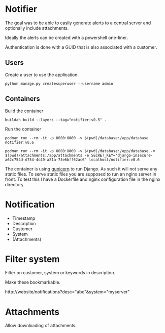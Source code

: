 
# Notifier

The goal was to be able to easily generate alerts to a central server and 
optionally include attachments.

Ideally the alerts can be created with a powershell one-liner.

Authentication is done with a GUID that is also associated with a customer.

## Users

Create a user to use the application.

    python manage.py createsuperuser --username admin

## Containers

Build the container

    buildah build --layers --tag="notifier:v0.5" .  

Run the container

    podman run --rm -it -p 8000:8000 -v $(pwd)/database:/app/database notifier:v0.6

    podman run --rm -it -p 8000:8000 -v $(pwd)/database:/app/database -v $(pwd)/attachments:/app/attachments -e SECRET_KEY='django-insecure-a62c754d-d754-4c40-a81a-73e6bff62ac6' localhost/notifier:v0.6

The container is using [gunicorn](https://gunicorn.org/) 
to run Django. As such it will not serve any
static files. To serve static files you are supposed to run an nginx server in 
front. To test this I have a Dockerfile and nginx configuration file in 
the nginx directory.

# Notification

- Timestamp
- Description
- Customer
- System
- (Attachments)

# Filter system

Filter on customer, system or keywords in description.

Make these bookmarkable.

http://website/notifications?desc="abc"&system="myserver"

# Attachments

Allow downloading of attachments.
